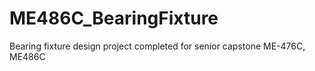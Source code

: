 # ME486C_BearingFixture
Bearing fixture design project completed for senior capstone ME-476C, ME486C
